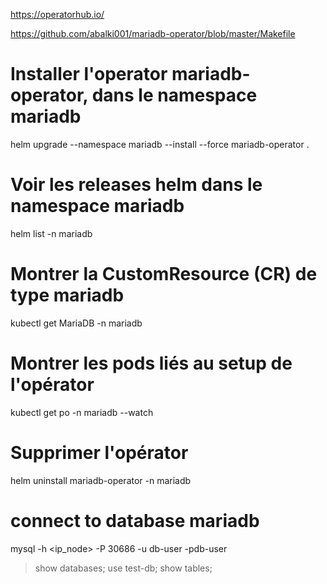 https://operatorhub.io/

https://github.com/abalki001/mariadb-operator/blob/master/Makefile

# Installer l'operator mariadb-operator, dans le namespace mariadb

helm upgrade --namespace mariadb --install --force mariadb-operator .

# Voir les releases helm dans le namespace mariadb
helm list -n mariadb

# Montrer la CustomResource (CR) de type mariadb
kubectl get MariaDB -n mariadb

# Montrer les pods liés au setup de l'opérator
kubectl get po -n mariadb --watch

# Supprimer l'opérator
helm uninstall mariadb-operator -n mariadb


 # connect to database mariadb
 mysql -h <ip_node> -P 30686 -u db-user -pdb-user

> show databases;
> use test-db;
> show tables;

